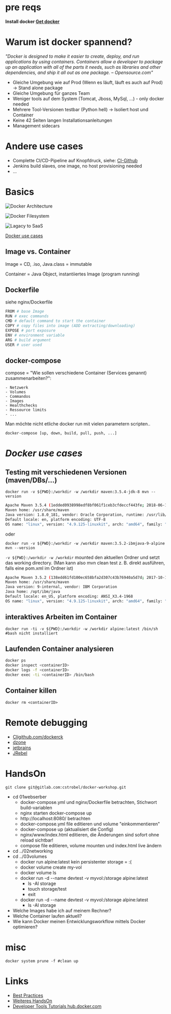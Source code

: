 # pre reqs

**Install docker [Get docker](https://www.docker.com/get-started)**

# Warum ist docker spannend?
*"Docker is designed to make it easier to create, deploy, and run applications by using containers. Containers allow a developer to package up an application with all of the parts it needs, such as libraries and other dependencies, and ship it all out as one package. – Opensource.com"*

- Gleiche Umgebung wie auf Prod (Wenn es läuft, läuft es auch auf Prod) -> Stand alone package
- Gleiche Umgebung für ganzes Team
- Weniger tools auf dem System (Tomcat, Jboss, MySql, ...) - only docker needed
- Mehrere Tool-Versionen testbar (Python hell) -> Isoliert host und Container
- Keine 42 Seiten langen Installationsanleitungen
- Management sidecars

# Andere use cases
- Complette CI/CD-Pipeline auf Knopfdruck, siehe: [CI-Github](https://github.com/marcelbirkner/docker-ci-tool-stack) 
- Jenkins build slaves, one image, no host provisioning needed
- ...

# Basics
![Docker Architecture](https://docs.docker.com/engine/images/architecture.svg)

![Docker Filesystem](https://www.mundodocker.com.br/wp-content/uploads/2015/06/docker-filesystems-busyboxrw.png)

![Lagacy to SaaS](https://mycloudblog7.files.wordpress.com/2013/06/screen-shot-2015-06-09-at-2-13-05-pm1.png)

[Docker use cases](https://www.docker.com/why-docker)
  
## Image vs. Container

Image = CD, .iso, Java.class = immutable

Container = Java Object, instantiiertes Image (program running)

## Dockerfile
siehe nginx/Dockerfile

```bash
FROM # base Image
RUN # exec commands
CMD # default command to start the container
COPY # copy files into image (ADD extracting/downloading)
EXPOSE # port exposure
ENV # environment variable
ARG # build argument
USER # user used
```

## docker-compose
compose = "Wie sollen verschiedene Container (Services genannt) zusammenarbeiten?":
```
- Netzwerk
- Volumes
- Commandos
- Images
- Healthchecks
- Ressource limits
- ...
```
Man möchte nicht etliche docker run mit vielen parametern scripten..

`docker-compose [up, down, build, pull, push, ...]`

# *Docker use cases*
## Testing mit verschiedenen Versionen (maven/DBs/...)
`docker run -v ${PWD}:/workdir -w /workdir maven:3.5.4-jdk-8 mvn --version` 

```bash 
Apache Maven 3.5.4 (1edded0938998edf8bf061f1ceb3cfdeccf443fe; 2018-06-17T18:33:14Z)
Maven home: /usr/share/maven
Java version: 1.8.0_181, vendor: Oracle Corporation, runtime: /usr/lib/jvm/java-8-openjdk-amd64/jre
Default locale: en, platform encoding: UTF-8
OS name: "linux", version: "4.9.125-linuxkit", arch: "amd64", family: "unix"
```

oder

`docker run -v ${PWD}:/workdir -w /workdir maven:3.5.2-ibmjava-9-alpine mvn --version`

`-v ${PWD}:/workdir -w /workdir` mounted den aktuellen Ordner und setzt das working directory. (Man kann also mvn clean test z. B. direkt ausführen, falls eine pom.xml im Ordner ist)


```bash
Apache Maven 3.5.2 (138edd61fd100ec658bfa2d307c43b76940a5d7d; 2017-10-18T07:58:13Z)
Maven home: /usr/share/maven
Java version: 9-internal, vendor: IBM Corporation
Java home: /opt/ibm/java
Default locale: en_US, platform encoding: ANSI_X3.4-1968
OS name: "linux", version: "4.9.125-linuxkit", arch: "amd64", family: "unix"
```

## interaktives Arbeiten im Container

`docker run -ti -v ${PWD}:/workdir -w /workdir alpine:latest /bin/sh #bash nicht installiert`



## Laufenden Container analysieren
```bash
docker ps 
docker inspect <containerID>
docker logs -f <containerID>
docker exec -ti <containerID> /bin/bash
```

## Container killen
`docker rm <containerID>`

# Remote debugging
- [Cligithub.com/dockerck](https://github.com/docker/labs/blob/master/developer-tools/java-debugging/IntelliJ-README.md)
- [dzone](https://dzone.com/articles/deploy-to-wildfly-and-docker-from-intellij-using-m)
- [jetbrains](https://www.jetbrains.com/help/idea/deploying-a-web-app-into-wildfly-container.html)
- [JRebel](https://github.com/antonarhipov/petclinic-docker-jrebel)

# HandsOn

`git clone git@gitlab.com:cstrobel/docker-workshop.git`
- cd 01webserber
  - docker-compose.yml und nginx/Dockerfile betrachten, Stichwort build-variablen
  - nginx starten docker-compose up
  - http://localhost:8080/ betrachten
  - docker-compose.yml file editieren und volume "einkommentieren"
  - docker-compose up (aktualisiert die Config)
  - nginx/www/index.html editieren, die Änderungen sind sofort ohne reload sichtbar!
  - compose file editieren, volume mounten und index.html live ändern
- cd ../02networking
- cd ../03volumes
  - docker run alpine:latest kein persistenter storage = :(
  - docker volume create my-vol
  - docker volume ls
  - docker run -d --name devtest -v myvol:/storage alpine:latest
    - ls -Al storage
    - touch storage/test
    - exit
  - docker run -d --name devtest -v myvol:/storage alpine:latest
    - ls -Al storage
- Welche Images habe ich auf meinem Rechner?
- Welche Container laufen aktuell?
- Wie kann Docker meinen Entwicklungsworkflow mittels Docker optimieren?



# misc
`docker system prune -f #clean up`
# Links

- [Best Practices](https://github.com/robrich/docker-hands-on-workshop/tree/master/12-Docker-best-practices)
- [Weiteres HandsOn](https://github.com/robrich/docker-hands-on-workshop)
- [Developer Tools Tutorials hub.docker.com](https://github.com/docker/labs/tree/master/developer-tools)
